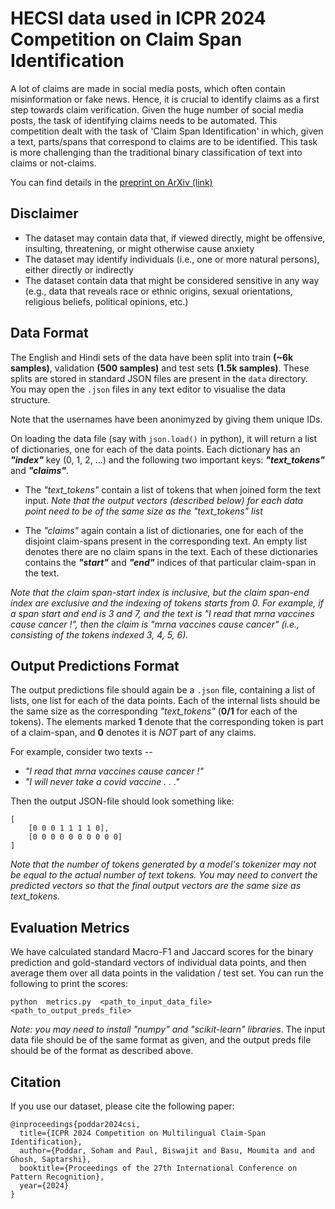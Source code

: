 # HECSI data used in ICPR 2024 Competition on Claim Span Identification

A lot of claims are made in social media posts, which often contain misinformation or fake news. Hence, it is crucial to identify claims as a first step towards claim verification. Given the huge number of social media posts, the task of identifying claims needs to be automated. This competition dealt with the task of 'Claim Span Identification' in which, given a text, parts/spans that correspond to claims are to be identified. This task is more challenging than the traditional binary classification of text into claims or not-claims.

You can find details in the [preprint on ArXiv (link)](https://arxiv.org/abs/2411.19579)

## Disclaimer
- The dataset may contain data that, if viewed directly, might be offensive, insulting, threatening, or might otherwise cause anxiety
- The dataset may identify individuals (i.e., one or more natural persons), either directly or indirectly
- The dataset contain data that might be considered sensitive in any way (e.g., data that reveals race or ethnic origins, sexual orientations, religious beliefs, political opinions, etc.)

## Data Format
The English and Hindi sets of the data have been split into train **(~6k samples)**, validation **(500 samples)** and test sets **(1.5k samples)**. These splits are stored in standard JSON files are present in the ```data``` directory. You may open the ```.json``` files in any text editor to visualise the data structure. 

Note that the usernames have been anonimyzed by giving them unique IDs.

On loading the data file (say with ```json.load()``` in python), it will return a list of dictionaries, one for each of the data points. Each dictionary has an ***"index"*** key (0, 1, 2, ...) and the following two important keys: ***"text_tokens"*** and ***"claims"***.

- The *"text_tokens"* contain a list of tokens that when joined form the text input. 
*Note that the output vectors (described below) for each data point need to be of the same size as the "text_tokens" list*

- The *"claims"* again contain a list of dictionaries, one for each of the disjoint claim-spans present in the corresponding text. An empty list denotes there are no claim spans in the text.
Each of these dictionaries contains the ***"start"*** and ***"end"*** indices of that particular claim-span in the text. 

*Note that the claim span-start index is inclusive, but the claim span-end index are exclusive and the indexing of tokens starts from 0. For example, if a span start and end is 3 and 7, and the text is "I read that mrna vaccines cause cancer !", then the claim is "mrna vaccines cause cancer" (i.e., consisting of the tokens indexed 3, 4, 5, 6).*


## Output Predictions Format
The output predictions file should again be a ```.json``` file, containing a list of lists, one list for each of the data points. Each of the internal lists should be the same size as the corresponding *"text_tokens"* (**0/1** for each of the tokens). The elements marked **1** denote that the corresponding token is part of a claim-span, and **0** denotes it is *NOT* part of any claims. 

For example, consider two texts -- 
- *"I  read  that  mrna  vaccines  cause  cancer  !"* 
- *"I  will  never  take  a  covid  vaccine  .  .  ."* 

Then the output JSON-file should look something like:
```
[
    [0 0 0 1 1 1 1 0], 
    [0 0 0 0 0 0 0 0 0 0]
]
```

*Note that the number of tokens generated by a model's tokenizer may not be equal to the actual number of text tokens. You may need to convert the predicted vectors so that the final output vectors are the same size as text_tokens.*


## Evaluation Metrics
We have calculated standard Macro-F1 and Jaccard scores for the binary prediction and gold-standard vectors of individual data points, and then average them over all data points in the validation / test set.
You can run the following to print the scores:

```python  metrics.py  <path_to_input_data_file>  <path_to_output_preds_file>```

*Note: you may need to install "numpy" and "scikit-learn" libraries*. 
The input data file should be of the same format as given, and the output preds file should be of the format as described above.

## Citation
If you use our dataset, please cite the following paper:
```
@inproceedings{poddar2024csi,
  title={ICPR 2024 Competition on Multilingual Claim-Span Identification},
  author={Poddar, Soham and Paul, Biswajit and Basu, Moumita and and Ghosh, Saptarshi},
  booktitle={Proceedings of the 27th International Conference on Pattern Recognition},
  year={2024}
}
```

